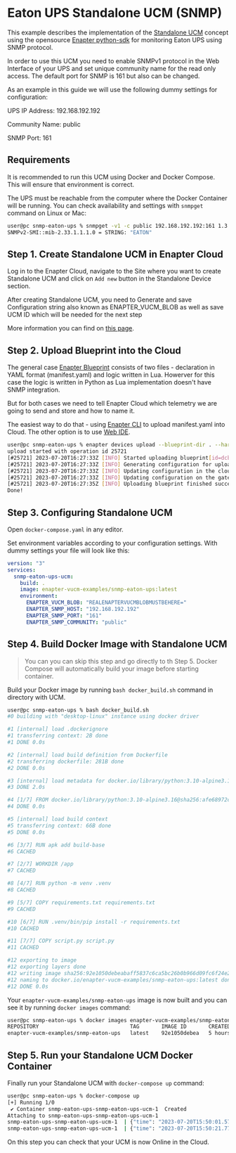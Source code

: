 # Eaton UPS Standalone UCM (SNMP)

This example describes the implementation of the [Standalone UCM](https://handbook.enapter.com/software/virtual_ucm/) concept using the opensource [Enapter python-sdk](https://github.com/Enapter/python-sdk) for monitoring Eaton UPS using SNMP protocol.

In order to use this UCM you need to enable SNMPv1 protocol in the Web Interface of your UPS and set unique community name for the read only access. The default port for SNMP is 161 but also can be changed.

As an example in this guide we will use the following dummy settings for configuration:

UPS IP Address: 192.168.192.192

Community Name: public

SNMP Port: 161

## Requirements

It is recommended to run this UCM using Docker and Docker Compose. This will ensure that environment is correct.

The UPS must be reachable from the computer where the Docker Container will be running. You can check availability and settings with `snmpget` command on Linux or Mac:

```bash
user@pc snmp-eaton-ups % snmpget -v1 -c public 192.168.192.192:161 1.3.6.1.2.1.33.1.1.1.0
SNMPv2-SMI::mib-2.33.1.1.1.0 = STRING: "EATON"
```

## Step 1. Create Standalone UCM in Enapter Cloud

Log in to the Enapter Cloud, navigate to the Site where you want to create Standalone UCM and click on `Add new` button in the Standalone Device section.

After creating Standalone UCM, you need to Generate and save Configuration string also known as ENAPTER_VUCM_BLOB as well as save UCM ID which will be needed for the next step

More information you can find on [this page](https://developers.enapter.com/docs/tutorial/software-ucms/standalone).

## Step 2. Upload Blueprint into the Cloud

The general case [Enapter Blueprint](https://marketplace.enapter.com/about) consists of two files - declaration in YAML format (manifest.yaml) and logic written in Lua. Howerver for this case the logic is written in Python as Lua implementation doesn't have SNMP integration.

But for both cases we need to tell Enapter Cloud which telemetry we are going to send and store and how to name it.

The easiest way to do that - using [Enapter CLI](https://github.com/Enapter/enapter-cli) to upload manifest.yaml into Cloud. The other option is to use [Web IDE](https://developers.enapter.com/docs/tutorial/uploading-blueprint).

```bash
user@pc snmp-eaton-ups % enapter devices upload --blueprint-dir . --hardware-id REAL_UCM_ID
upload started with operation id 25721
[#25721] 2023-07-20T16:27:33Z [INFO] Started uploading blueprint[id=dcb05efe-1618-4b01-877b-6105960690bc] on device[hardware_id=REAL_UCM_ID]
[#25721] 2023-07-20T16:27:33Z [INFO] Generating configuration for uploading
[#25721] 2023-07-20T16:27:33Z [INFO] Updating configuration in the cloud platform
[#25721] 2023-07-20T16:27:33Z [INFO] Updating configuration on the gateway
[#25721] 2023-07-20T16:27:35Z [INFO] Uploading blueprint finished successfully
Done!
```

## Step 3. Configuring Standalone UCM

Open `docker-compose.yaml` in any editor.

Set environment variables according to your configuration settings. With dummy settings your file will look like this:

```yaml
version: "3"
services:
  snmp-eaton-ups-ucm:
    build: .
    image: enapter-vucm-examples/snmp-eaton-ups:latest
    environment:
      ENAPTER_VUCM_BLOB: "REALENAPTERVUCMBLOBMUSTBEHERE="
      ENAPTER_SNMP_HOST: "192.168.192.192"
      ENAPTER_SNMP_PORT: "161"
      ENAPTER_SNMP_COMMUNITY: "public"
```

## Step 4. Build Docker Image with Standalone UCM

> You can you can skip this step and go directly to th Step 5.
> Docker Compose will automatically build your image before starting container.

Build your Docker image by running `bash docker_build.sh` command in directory with UCM.

```bash
user@pc snmp-eaton-ups % bash docker_build.sh
#0 building with "desktop-linux" instance using docker driver

#1 [internal] load .dockerignore
#1 transferring context: 2B done
#1 DONE 0.0s

#2 [internal] load build definition from Dockerfile
#2 transferring dockerfile: 281B done
#2 DONE 0.0s

#3 [internal] load metadata for docker.io/library/python:3.10-alpine3.16
#3 DONE 2.0s

#4 [1/7] FROM docker.io/library/python:3.10-alpine3.16@sha256:afe68972cc00883d70b3760ee0ffbb7375cf09706c122dda7063ffe64c5be21b
#4 DONE 0.0s

#5 [internal] load build context
#5 transferring context: 66B done
#5 DONE 0.0s

#6 [3/7] RUN apk add build-base
#6 CACHED

#7 [2/7] WORKDIR /app
#7 CACHED

#8 [4/7] RUN python -m venv .venv
#8 CACHED

#9 [5/7] COPY requirements.txt requirements.txt
#9 CACHED

#10 [6/7] RUN .venv/bin/pip install -r requirements.txt
#10 CACHED

#11 [7/7] COPY script.py script.py
#11 CACHED

#12 exporting to image
#12 exporting layers done
#12 writing image sha256:92e1050debeabaff5837c6ca5bc26b0b966d09fc6f24e21b1d10cbb2f4d9aeec done
#12 naming to docker.io/enapter-vucm-examples/snmp-eaton-ups:latest done
#12 DONE 0.0s
```

Your `enapter-vucm-examples/snmp-eaton-ups` image is now built and you can see it by running `docker images` command:

```bash
user@pc snmp-eaton-ups % docker images enapter-vucm-examples/snmp-eaton-ups
REPOSITORY                             TAG       IMAGE ID       CREATED       SIZE
enapter-vucm-examples/snmp-eaton-ups   latest    92e1050debea   5 hours ago   285MB
```

## Step 5. Run your Standalone UCM Docker Container

Finally run your Standalone UCM with `docker-compose up` command:

```bash
user@pc snmp-eaton-ups % docker-compose up
[+] Running 1/0
 ✔ Container snmp-eaton-ups-snmp-eaton-ups-ucm-1  Created                                                                                                            0.0s
Attaching to snmp-eaton-ups-snmp-eaton-ups-ucm-1
snmp-eaton-ups-snmp-eaton-ups-ucm-1  | {"time": "2023-07-20T15:50:01.570744", "level": "INFO", "name": "enapter.mqtt.client", "host": "10.1.1.47", "port": 8883, "message": "starting"}
snmp-eaton-ups-snmp-eaton-ups-ucm-1  | {"time": "2023-07-20T15:50:21.776037", "level": "INFO", "name": "enapter.mqtt.client", "host": "10.1.1.47", "port": 8883, "message": "client ready"}
```

On this step you can check that your UCM is now Online in the Cloud.
